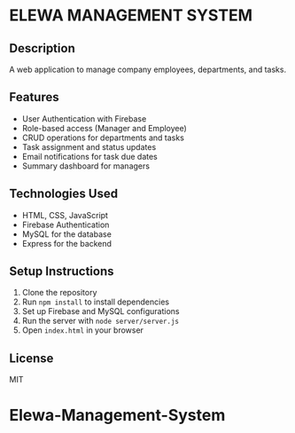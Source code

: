 <h1><strong>ELEWA MANAGEMENT SYSTEM</strong></h1>


## Description
A web application to manage company employees, departments, and tasks.

## Features
- User Authentication with Firebase
- Role-based access (Manager and Employee)
- CRUD operations for departments and tasks
- Task assignment and status updates
- Email notifications for task due dates
- Summary dashboard for managers

## Technologies Used
- HTML, CSS, JavaScript
- Firebase Authentication
- MySQL for the database
- Express for the backend

## Setup Instructions
1. Clone the repository
2. Run `npm install` to install dependencies
3. Set up Firebase and MySQL configurations
4. Run the server with `node server/server.js`
5. Open `index.html` in your browser

## License
MIT

# Elewa-Management-System

